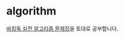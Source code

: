 # algorithm

[바킹독 실전 알고리즘 문제집](https://github.com/encrypted-def/basic-algo-lecture/blob/master/workbook.md)을 토대로 공부합니다.
